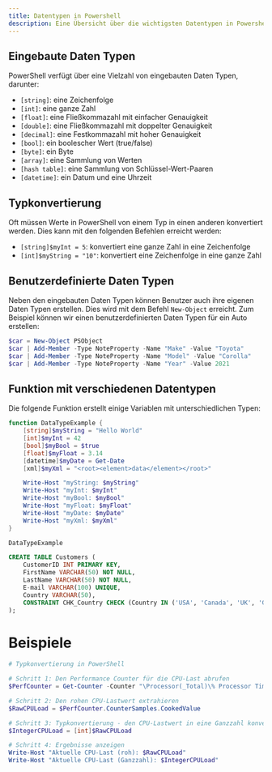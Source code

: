 ```yaml
---
title: Datentypen in Powershell
description: Eine Übersicht über die wichtigsten Datentypen in Powershell.
---
```


## Eingebaute Daten Typen

PowerShell verfügt über eine Vielzahl von eingebauten Daten Typen, darunter:

- `[string]`: eine Zeichenfolge
- `[int]`: eine ganze Zahl
- `[float]`: eine Fließkommazahl mit einfacher Genauigkeit
- `[double]`: eine Fließkommazahl mit doppelter Genauigkeit
- `[decimal]`: eine Festkommazahl mit hoher Genauigkeit
- `[bool]`: ein boolescher Wert (true/false)
- `[byte]`: ein Byte
- `[array]`: eine Sammlung von Werten
- `[hash table]`: eine Sammlung von Schlüssel-Wert-Paaren
- `[datetime]`: ein Datum und eine Uhrzeit

## Typkonvertierung

Oft müssen Werte in PowerShell von einem Typ in einen anderen konvertiert werden. Dies kann mit den folgenden Befehlen erreicht werden:

- `[string]$myInt = 5`: konvertiert eine ganze Zahl in eine Zeichenfolge
- `[int]$myString = "10"`: konvertiert eine Zeichenfolge in eine ganze Zahl

## Benutzerdefinierte Daten Typen

Neben den eingebauten Daten Typen können Benutzer auch ihre eigenen Daten Typen erstellen. Dies wird mit dem Befehl `New-Object` erreicht. Zum Beispiel können wir einen benutzerdefinierten Daten Typen für ein Auto erstellen:

```powershell
$car = New-Object PSObject
$car | Add-Member -Type NoteProperty -Name "Make" -Value "Toyota"
$car | Add-Member -Type NoteProperty -Name "Model" -Value "Corolla"
$car | Add-Member -Type NoteProperty -Name "Year" -Value 2021
```

## Funktion mit verschiedenen Datentypen

Die folgende Funktion erstellt einige Variablen mit unterschiedlichen Typen:

```powershell
function DataTypeExample {
    [string]$myString = "Hello World"
    [int]$myInt = 42
    [bool]$myBool = $true
    [float]$myFloat = 3.14
    [datetime]$myDate = Get-Date
    [xml]$myXml = "<root><element>data</element></root>"

    Write-Host "myString: $myString"
    Write-Host "myInt: $myInt"
    Write-Host "myBool: $myBool"
    Write-Host "myFloat: $myFloat"
    Write-Host "myDate: $myDate"
    Write-Host "myXml: $myXml"
}

DataTypeExample
```

```sql
CREATE TABLE Customers (
    CustomerID INT PRIMARY KEY,
    FirstName VARCHAR(50) NOT NULL,
    LastName VARCHAR(50) NOT NULL,
    E-mail VARCHAR(100) UNIQUE,
    Country VARCHAR(50),
    CONSTRAINT CHK_Country CHECK (Country IN ('USA', 'Canada', 'UK', 'Germany'))
);
```

# Beispiele

```powershell
# Typkonvertierung in PowerShell

# Schritt 1: Den Performance Counter für die CPU-Last abrufen
$PerfCounter = Get-Counter -Counter "\Processor(_Total)\% Processor Time" -SampleInterval 1 -MaxSamples 1

# Schritt 2: Den rohen CPU-Lastwert extrahieren
$RawCPULoad = $PerfCounter.CounterSamples.CookedValue

# Schritt 3: Typkonvertierung - den CPU-Lastwert in eine Ganzzahl konvertieren
$IntegerCPULoad = [int]$RawCPULoad

# Schritt 4: Ergebnisse anzeigen
Write-Host "Aktuelle CPU-Last (roh): $RawCPULoad"
Write-Host "Aktuelle CPU-Last (Ganzzahl): $IntegerCPULoad"
```
